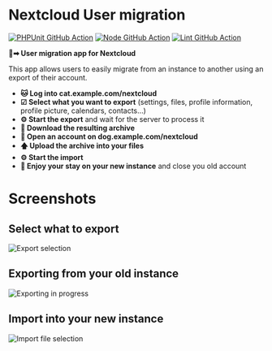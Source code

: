 # Nextcloud User migration

[![PHPUnit GitHub Action](https://github.com/nextcloud/user_migration/workflows/PHPUnit/badge.svg)](https://github.com/nextcloud/user_migration/actions?query=workflow%3APHPUnit)
[![Node GitHub Action](https://github.com/nextcloud/user_migration/workflows/Node/badge.svg)](https://github.com/nextcloud/user_migration/actions?query=workflow%3ANode)
[![Lint GitHub Action](https://github.com/nextcloud/user_migration/workflows/Lint/badge.svg)](https://github.com/nextcloud/user_migration/actions?query=workflow%3ALint)

**👤➡ User migration app for Nextcloud**

This app allows users to easily migrate from an instance to another using an export of their account.

- **🐱 Log into cat.example.com/nextcloud**
- **☑ Select what you want to export** (settings, files, profile information, profile picture, calendars, contacts…)
- **⚙ Start the export** and wait for the server to process it
- **📁 Download the resulting archive**
- **🐶 Open an account on dog.example.com/nextcloud**
- **🡅 Upload the archive into your files**
- **⚙ Start the import**
- **🎉 Enjoy your stay on your new instance** and close you old account

# Screenshots
## Select what to export
![Export selection](https://user-images.githubusercontent.com/91878298/166431669-c9799150-2b4d-4d36-9d28-be2cbcd031c7.png)
## Exporting from your old instance
![Exporting in progress](https://user-images.githubusercontent.com/91878298/166431664-f956aefc-2c57-4dd5-b1d9-c699c75ec677.png)
## Import into your new instance
![Import file selection](https://user-images.githubusercontent.com/91878298/166431659-7828e390-ac4d-4d7c-ab35-12af2dbb976e.png)
